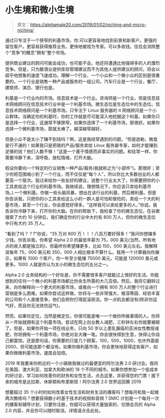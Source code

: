 # 小生境和微小生境

> 原文：<https://alphamale20.com/2019/01/02/niching-and-micro-niching/>

通过只专注于一个狭窄的利基市场，你:可以更容易地找到前景和新客户。更强的留住客户。更容易获得推荐业务。更快地被视为专家。可以多收钱。往往会消除整个“竞争”的概念“拥有”整个市场。

提供商业建议的顾问可能会成功，也可能不会。他还将遭遇比他强得多的人的激烈竞争。但是，只为酿酒业提供库存管理建议而不为其他人提供建议的顾问，将会以超乎他想象的速度飞速成功。理解一个行业、一个小众和一个微小众的区别是很重要的。一个行业是销售一种产品或服务的一组公司。汽车行业是一个行业，餐厅、建筑师、演员、银行也是。

利基是一个行业内的市场。信息技术是一个行业。咨询师是一个行业。但是信息技术网络顾问在信息技术行业中是一个利基市场。微生态位是生态位中的生态位。信息技术网络顾问是一个利基市场。只专注于 Linux 服务器的 it 网络顾问是一个小众群体。当确定你的利基时，你的工作就是尽可能深入地挖掘这个利基。如果你只是选择一个行业，这通常不够狭窄。如果你选择了一个利基市场，那很好。如果你选择一个微利基市场，那就太棒了。越深越窄越好。

但是小众不是太小了赚不到钱吗？啊，这是我经常遇到的问题。“但是迦勒，微龛是行不通的！如果我只是把我的产品/服务卖给 Linux 服务器专家，如何才能赚到足够的钱？他们人数不够！”这是一个基于情感而非事实的问题。和往常一样，你需要冷静下来，深呼吸，放松情绪，打开大脑。

假设你要向一个特定的行业销售一种产品/服务(我就称之为“小部件”)。那很好；至少你把范围缩小到了一个行业，而不仅仅是“每个人”，所以你比大多数创业的人都要高一个层次。我过来给你一些友好的建议，说整个行业太大了，你需要把你的小工具卖给这个行业的利基市场。我继续说，理想情况下，你应该只卖给利基市场。).一个微利基。你做一些头脑风暴，想出在该行业的利基，然后微利基。但是你告诉我，只把你的小工具卖给这么小的一群人是可怕和冒险的，卖给一个大的利基市场，甚至一个行业，你会感觉好得多。“这样我可以卖给更多的人，”你说。我告诉你冷静下来，打开你的大脑。在你的帮助下，我检查了你的微生态位，在谷歌搜索了大约 10 分钟后，我们确定你的行业中大约有 800 万人，但你的微生态位中只有大约 35 万人。

“看到了吗？？?"你说，“35 万对 800 万！！！八百万要好得多！”我问你想赚多少钱。你告诉我，你希望 Alpha 2.0 的最低年薪为 75，000 美元(当然，所有地点的收入都是独立的)，但最终你希望赚更多，比如 150，000 美元左右。我解释说每年 75，000 美元和 350，000 人相比根本不算什么。我用一个计算器向你展示，如果有 1000 个客户，你一年至少能赚 75000 美元，可能是 120000 美元或更多。1000 人就是你认为太小的微生态位的五分之一。

Alpha 2.0 业务结构的一个好处是，你不需要很多客户就能过上很好的生活。你能想到的任何一个微小的利基市场都比你余生所需的大几百倍。然后，我将它翻转过来，向你解释向一个更大的利基市场，或者向一个拥有 800 万人的整个行业进行营销是多么困难。如果你尝试这样做，你将与一些非常强大、根深蒂固、经验丰富的公司和个人直接竞争，他们会把你打得屁滚尿流。你一点机会都没有(除非你运气好，而且你无法效仿运气)。

然而，如果你定位，当然是微定位，你很可能是唯一一个做你所做事情的人。你将从一开始就拥有这个利基市场。尝试在网上创业教人减肥，三秒钟左右你就要被砸了。但是，如果你开始一项在线业务，只向 50 岁以上患乳腺癌的亚洲女性教授减肥，你将拥有一个利基市场，你绝对会大赚一笔。你会很快得到生意，快得让你自己都震惊。还是那句话，你需要的只是几个顾客。100，500，1000，也许外面是 2000，但可能连那个都没有。如果你做利基市场，你会更快地获得这些客户，如果你做微利基市场，速度会加倍。

2019 年我要来你附近的一个小镇做我做过的最便宜的阿尔法男 2.0 研讨会。我将在美国、澳大利亚、加拿大和欧洲的 18 个不同的城市。如果你想参加一个低成本的研讨会，学习如何改善你的财务和女性生活，点击这里，并获得您的门票！接下来的城市是达拉斯、休斯顿和布里斯班！阿尔法男 2.0 世界巡回赛 2019

想要超过 35 个小时的如何改善女性生活和财务生活的播客吗？想每月和我一起做两次教练吗？想要获得数小时基于技术的视频和音频？SMIC 计划是一个每月一次的播客和辅导计划，只要你注册，你就可以获得大量独家的、仅限会员的 Alpha 2.0 内容，并且你可以随时取消。详情请点击此处。